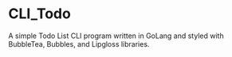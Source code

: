 # CLI_Todo
A simple Todo List CLI program written in GoLang and styled with BubbleTea, Bubbles, and Lipgloss libraries.
